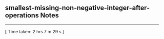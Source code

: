 <h2>smallest-missing-non-negative-integer-after-operations Notes</h2><hr>[ Time taken: 2 hrs 7 m 29 s ]
